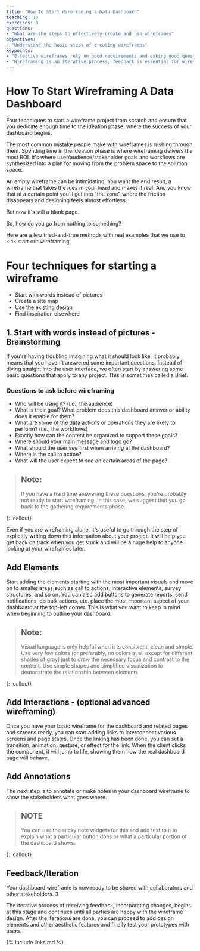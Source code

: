 ```yaml
---
title: "How To Start Wireframing a Data Dashboard"
teaching: 10
exercises: 0
questions:
- "What are the steps to effectively create and use wireframes"
objectives:
- "Understand the basic steps of creating wireframes"
keypoints:
- "Effective wireframes rely on good requirements and asking good questions before beging any visual design"
- "Wireframing is an iterative process, feedback is essential for wireframes to inform the end dashboard"
---
```

# How To Start Wireframing A Data Dashboard

Four techniques to start a wireframe project from scratch and ensure that you dedicate enough time to the ideation phase, where the success of your dashboard begins.

The most common mistake people make with wireframes is rushing through them. Spending time in the ideation phase is where wireframing delivers the most ROI. It's where user/audience/stakeholder goals and workflows are synthesized into a plan for moving from the problem space to the solution space.

An empty wireframe can be intimidating. You want the end result, a wireframe that takes the idea in your head and makes it real. And you know that at a certain point you'll get into "the zone" where the friction disappears and designing feels almost effortless.

But now it's still a blank page.

So, how do you go from nothing to something?

Here are a few tried-and-true methods with real examples that we use to kick start our wireframing.

# Four techniques for starting a wireframe

* Start with words instead of pictures
* Create a site map
* Use the existing design
* Find inspiration elsewhere

## 1. Start with words instead of pictures - Brainstorming

If you're having troubling imagining what it should look like, it probably means that you haven't answered some important questions. Instead of diving straight into the user interface, we often start by answering some basic questions that apply to any project. This is sometimes called a Brief.

### Questions to ask before wireframing

* Who will be using it? (i.e., the audience)
* What is their goal? What problem does this dashboard answer or ability does it enable for them?
* What are some of the data actions or operations they are likely to perform? (i.e., the workflows)
* Exactly how can the content be organized to support these goals?
* Where should your main message and logo go?
* What should the user see first when arriving at the dashboard?
* Where is the call to action?
* What will the user expect to see on certain areas of the page?

> ## Note: 
> 
> If you have a hard time answering these questions, you're probably not ready to start wireframing. 
> In this case, we suggest that you go back to the gathering requirements phase.
> 
{: .callout}

Even if you are wireframing alone, it's useful to go through the step of explicitly writing down this information about your project. It will help you get back on track when you get stuck and will be a huge help to anyone looking at your wireframes later.


## Add Elements

Start adding the elements starting with the most important visuals and move on to smaller areas such as call to actions, interactive elements, survey structures, and so on. You can also add buttons to generate reports, send notifications, do bulk actions, etc. place the most important aspect of your dashboard at the top-left corner. This is what you want to keep in mind when beginning to outline your dashboard.

> ## Note:
> 
> Visual language is only helpful when it is consistent, clean and simple. 
> Use very few colors (or preferably, no colors at all except for different shades of gray) just to draw the necessary focus and contrast to the content. 
> Use simple shapes and simplified visualization to demonstrate the relationship between elements
> 
{: .callout}

## Add Interactions - (optional advanced wireframing)

Once you have your basic wireframe for the dashboard and related pages and screens ready, you can start adding links to interconnect various screens and page states. Once the linking has been done, you can set a transition, animation, gesture, or effect for the link. When the client clicks the component, it will jump to life, showing them how the real dashboard page will behave.

## Add Annotations

The next step is to annotate or make notes in your dashboard wireframe to show the stakeholders what goes where. 

> ## NOTE
> 
> You can use the sticky note widgets for this and add text to it to explain what a particular button does or what a particular portion of the dashboard shows.
> 
{: .callout}

## Feedback/Iteration

Your dashboard wireframe is now ready to be shared with collaborators and other stakeholders. 3

The iterative process of receiving feedback, incorporating changes, begins at this stage and continues until all parties are happy with the wireframe design. After the iterations are done, you can proceed to add design elements and other aesthetic features and finally test your prototypes with users.

{% include links.md %}
